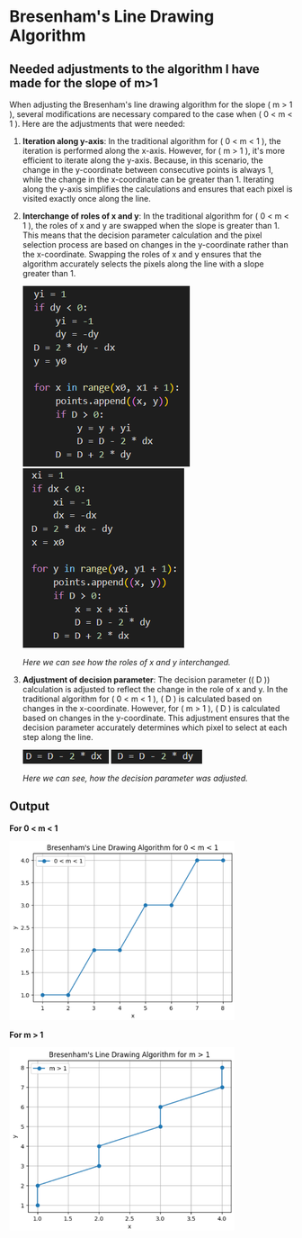 # Bresenham's Line Drawing Algorithm

## Needed adjustments to the algorithm I have made for the slope of m>1

When adjusting the Bresenham's line drawing algorithm for the slope \( m > 1 \), several modifications are necessary compared to the case when \( 0 < m < 1 \).
Here are the adjustments that were needed:

1. **Iteration along y-axis**:
   In the traditional algorithm for \( 0 < m < 1 \), the iteration is performed along the x-axis.
   However, for \( m > 1 \), it's more efficient to iterate along the y-axis.
   Because, in this scenario, the change in the y-coordinate between consecutive points is always 1,
   while the change in the x-coordinate can be greater than 1.
   Iterating along the y-axis simplifies the calculations and ensures that each pixel is visited exactly once along the line.

2. **Interchange of roles of x and y**:
   In the traditional algorithm for \( 0 < m < 1 \), the roles of x and y are swapped when the slope is greater than 1.
   This means that the decision parameter calculation and the pixel selection process are based on changes in the y-coordinate rather than the x-coordinate.
   Swapping the roles of x and y ensures that the algorithm accurately selects the pixels along the line with a slope greater than 1.

   ![Before](./images/before.png) ![After](./images//after.png)

   *Here we can see how the roles of x and y interchanged.*

3. **Adjustment of decision parameter**:
   The decision parameter (\( D \)) calculation is adjusted to reflect the change in the role of x and y.
   In the traditional algorithm for \( 0 < m < 1 \), \( D \) is calculated based on changes in the x-coordinate.
   However, for \( m > 1 \), \( D \) is calculated based on changes in the y-coordinate.
   This adjustment ensures that the decision parameter accurately determines which pixel to select at each step along the line.

   ![Before](./images/D1.png) ![After](./images/D2.png)

   *Here we can see, how the decision parameter was adjusted.*

## Output

**For 0 < m < 1**

<img src="./images/output1.png" alt="Output for 0 < m < 1" width="400"/>


**For m > 1**

<img src="./images/output2.png" alt="Output for m > 1" width="400"/>
